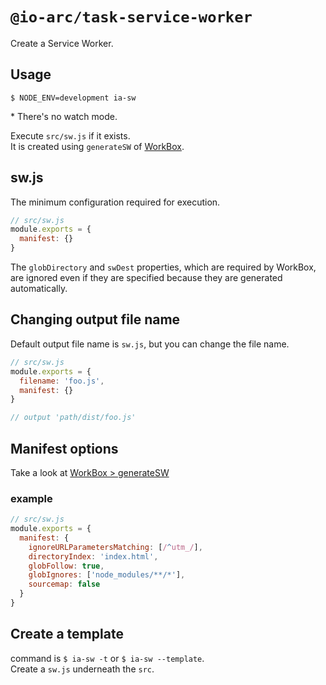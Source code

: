 # `@io-arc/task-service-worker`

Create a Service Worker.

## Usage

```shell script
$ NODE_ENV=development ia-sw
```

\* There's no watch mode.

Execute `src/sw.js` if it exists.  
It is created using `generateSW` of [WorkBox](https://developers.google.com/web/tools/workbox/modules/workbox-build).

## sw.js

The minimum configuration required for execution.

```js
// src/sw.js
module.exports = {
  manifest: {}
}
```

The `globDirectory` and `swDest` properties, which are required by WorkBox, are ignored even if they are specified because they are generated automatically.

## Changing output file name

Default output file name is `sw.js`, but you can change the file name.

```js
// src/sw.js
module.exports = {
  filename: 'foo.js',
  manifest: {}
}

// output 'path/dist/foo.js'
```

## Manifest options

Take a look at [WorkBox > generateSW](https://developers.google.com/web/tools/workbox/reference-docs/latest/module-workbox-build#.generateSW)

### example

```js
// src/sw.js
module.exports = {
  manifest: {
    ignoreURLParametersMatching: [/^utm_/],
    directoryIndex: 'index.html',
    globFollow: true,
    globIgnores: ['node_modules/**/*'],
    sourcemap: false
  }
}
```

## Create a template

command is `$ ia-sw -t` or `$ ia-sw --template`.  
Create a `sw.js` underneath the `src`.
